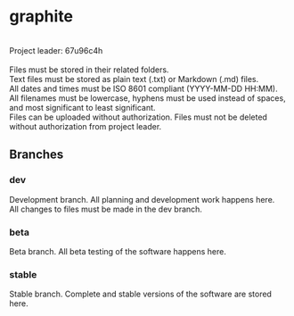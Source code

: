 # graphite
<br/>
Project leader: 67u96c4h<br/>
<br/>
Files must be stored in their related folders.<br/>
Text files must be stored as plain text (.txt) or Markdown (.md) files.<br/>
All dates and times must be ISO 8601 compliant (YYYY-MM-DD HH:MM).<br/>
All filenames must be lowercase, hyphens must be used instead of spaces, and most significant to least significant.<br/>
Files can be uploaded without authorization. Files must not be deleted without authorization from project leader.<br/>

## Branches
### dev
Development branch. All planning and development work happens here.<br/>
All changes to files must be made in the dev branch.<br/>

### beta
Beta branch. All beta testing of the software happens here.<br/>

### stable
Stable branch. Complete and stable versions of the software are stored here.<br/>
